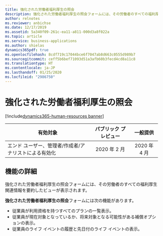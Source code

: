 ```yaml
---
title: 強化された労働者福利厚生の照会
description: 強化された労働者福利厚生の照会フォームには、その労働者のすべての福利厚生関連情報を要約したビューが表示されます。
author: relnotes
ms.reviewer: anbichse
ms.date: 12/17/2019
ms.assetid: 5a340f09-261c-ea11-a811-000d3a8f022a
ms.topic: article
ms.service: business-applications
ms.author: shielas
dynamics365pdf: true
ms.openlocfilehash: 8cdf719c17044bce6f7047ab8d663c0555d989b7
ms.sourcegitcommit: ceff5b6bef71093d51a3afb60b3fecd4cd8a11c8
ms.translationtype: HT
ms.contentlocale: ja-JP
ms.lasthandoff: 01/25/2020
ms.locfileid: "2986750"
---
```

# <a name="enhanced-worker-benefit-inquiry"></a>強化された労働者福利厚生の照会
[!include[dynamics365-human-resources banner](../includes/dynamics365-human-resources.md)]

| 有効対象    |  パブリック プレビュー | 一般提供 | 
| ---------- | :----------: |:----------: |
|エンド ユーザー、管理者/作成者/アナリストによる有効化|2020 年 2 月| 2020 年 4 月|






## <a name="feature-details"></a>機能の詳細
<!--feature detail start -->
強化された労働者福利厚生の照会フォームには、その労働者のすべての福利厚生関連情報を要約したビューが表示されます。  

**強化された労働者福利厚生の照会**フォームには次の機能があります。

- 従業員が利用資格を持つすべてのプランの一覧表示。
- 従業員が現在対象となっているか、将来対象となる可能性がある補償オプションの表示。
- 従業員のライフ イベントの履歴と先日付のライフ イベントの表示。

<!--feature detail end -->









